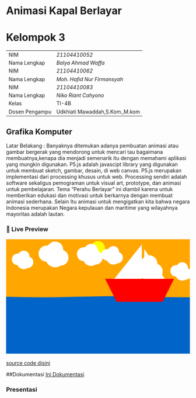 # Animasi Kapal Berlayar
# Kelompok 3

|  |  |
|--|--|
| NIM | *21104410052* |
| Nama Lengkap | *Balya Ahmad Waffa* |
| NIM | *21104410062* |
| Nama Lengkap | *Moh. Hafid Nur Firmansyah* |
| NIM | *21104410083* |
| Nama Lengkap | *Niko Riant Cahyono* |
| Kelas | TI-4B |
| Dosen Pengampu | Udkhiati Mawaddah,S.Kom.,M.kom |

## Grafika Komputer
Latar Belakang : 
Banyaknya ditemukan adanya pembuatan animasi atau gambar bergerak yang mendorong untuk mencari tau bagaimana membuatnya,kenapa dia menjadi semenarik itu dengan memahami aplikasi yang mungkin digunakan.
P5.js adalah javascipt library yang digunakan untuk membuat sketch, gambar, desain, di web canvas. P5.js merupakan implementasi dari processing khusus untuk web. Processing sendiri adalah software sekaligus pemograman untuk visual art, prototype, dan animasi untuk pembelajaran.
Tema  “Perahu Berlayar” ini diambil karena untuk  memberikan edukasi dan motivasi untuk berkarnya dengan membuat animasi sederhana. Selain Itu animasi untuk mengigatkan kita bahwa negara Indonesia merupakan Negara kepulauan dan maritime yang wilayahnya mayoritas adalah lautan.

### 👀 Live Preview
![Animasi Kami](https://github.com/BalyaAWfa/GrafKom-FinalProject-Animasi_Perahu_Berlayar/blob/main/Tampilan.png)

[source code disini](https://editor.p5js.org/HAFIDJR/sketches/59CVco15f)

##Dokumentasi
[Ini Dokumentasi]()

### Presentasi

